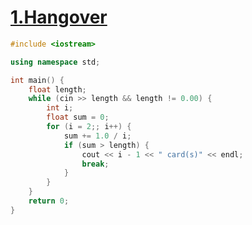 # [1.Hangover](<http://bailian.openjudge.cn/practice/1003/>)



```C++
#include <iostream>

using namespace std;

int main() {
    float length;
    while (cin >> length && length != 0.00) {
        int i;
        float sum = 0;
        for (i = 2;; i++) {
            sum += 1.0 / i;
            if (sum > length) {
                cout << i - 1 << " card(s)" << endl;
                break;
            }
        }
    }
    return 0;
}
```

